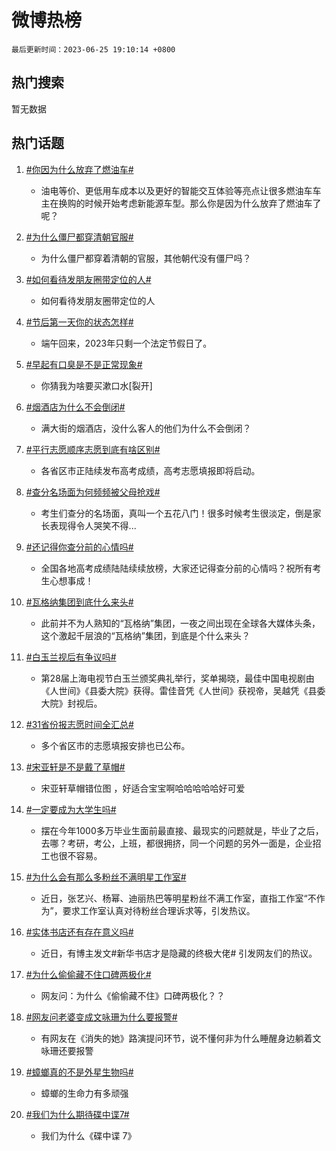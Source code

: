 # 微博热榜

`最后更新时间：2023-06-25 19:10:14 +0800`

## 热门搜索

暂无数据

## 热门话题

1. [#你因为什么放弃了燃油车#](https://m.weibo.cn/search?containerid=231522type%3D1%26t%3D10%26q%3D%23%E4%BD%A0%E5%9B%A0%E4%B8%BA%E4%BB%80%E4%B9%88%E6%94%BE%E5%BC%83%E4%BA%86%E7%87%83%E6%B2%B9%E8%BD%A6%23&stream_entry_id=128&isnewpage=1&extparam=seat%3D1%26cate%3D5004%26dgr%3D0%26unitid%3D1687673801198%26lcate%3D5004%26c_type%3D128%26pos%3D1-0-0%26display_time%3D1687691414%26pre_seqid%3D168769141424492367228&luicode=10000011&lfid=231648_-_4)
    - 油电等价、更低用车成本以及更好的智能交互体验等亮点让很多燃油车车主在换购的时候开始考虑新能源车型。那么你是因为什么放弃了燃油车了呢？

1. [#为什么僵尸都穿清朝官服#](https://m.weibo.cn/search?containerid=231522type%3D1%26t%3D10%26q%3D%23%E4%B8%BA%E4%BB%80%E4%B9%88%E5%83%B5%E5%B0%B8%E9%83%BD%E7%A9%BF%E6%B8%85%E6%9C%9D%E5%AE%98%E6%9C%8D%23&stream_entry_id=128&isnewpage=1&extparam=seat%3D1%26cate%3D5004%26dgr%3D0%26unitid%3D1687676239746%26lcate%3D5004%26c_type%3D128%26pos%3D1-0-1%26display_time%3D1687691414%26pre_seqid%3D168769141424492367228&luicode=10000011&lfid=231648_-_4)
    - 为什么僵尸都穿着清朝的官服，其他朝代没有僵尸吗？

1. [#如何看待发朋友圈带定位的人#](https://m.weibo.cn/search?containerid=231522type%3D1%26t%3D10%26q%3D%23%E5%A6%82%E4%BD%95%E7%9C%8B%E5%BE%85%E5%8F%91%E6%9C%8B%E5%8F%8B%E5%9C%88%E5%B8%A6%E5%AE%9A%E4%BD%8D%E7%9A%84%E4%BA%BA%23&stream_entry_id=128&isnewpage=1&extparam=seat%3D1%26cate%3D5004%26dgr%3D0%26unitid%3D1687659720718%26lcate%3D5004%26c_type%3D128%26pos%3D1-0-2%26display_time%3D1687691414%26pre_seqid%3D168769141424492367228&luicode=10000011&lfid=231648_-_4)
    - 如何看待发朋友圈带定位的人

1. [#节后第一天你的状态怎样#](https://m.weibo.cn/search?containerid=231522type%3D1%26t%3D10%26q%3D%23%E8%8A%82%E5%90%8E%E7%AC%AC%E4%B8%80%E5%A4%A9%E4%BD%A0%E7%9A%84%E7%8A%B6%E6%80%81%E6%80%8E%E6%A0%B7%23&stream_entry_id=128&isnewpage=1&extparam=seat%3D1%26cate%3D5004%26dgr%3D0%26unitid%3D1687657319318%26lcate%3D5004%26c_type%3D128%26pos%3D1-0-3%26display_time%3D1687691414%26pre_seqid%3D168769141424492367228&luicode=10000011&lfid=231648_-_4)
    - 端午回来，2023年只剩一个法定节假日了。

1. [#早起有口臭是不是正常现象#](https://m.weibo.cn/search?containerid=231522type%3D1%26t%3D10%26q%3D%23%E6%97%A9%E8%B5%B7%E6%9C%89%E5%8F%A3%E8%87%AD%E6%98%AF%E4%B8%8D%E6%98%AF%E6%AD%A3%E5%B8%B8%E7%8E%B0%E8%B1%A1%23&stream_entry_id=128&isnewpage=1&extparam=seat%3D1%26cate%3D5004%26dgr%3D0%26unitid%3D1687685865654%26lcate%3D5004%26c_type%3D128%26pos%3D1-0-4%26display_time%3D1687691414%26pre_seqid%3D168769141424492367228&luicode=10000011&lfid=231648_-_4)
    - 你猜我为啥要买漱口水[裂开]

1. [#烟酒店为什么不会倒闭#](https://m.weibo.cn/search?containerid=231522type%3D1%26t%3D10%26q%3D%23%E7%83%9F%E9%85%92%E5%BA%97%E4%B8%BA%E4%BB%80%E4%B9%88%E4%B8%8D%E4%BC%9A%E5%80%92%E9%97%AD%23&stream_entry_id=128&isnewpage=1&extparam=seat%3D1%26cate%3D5004%26dgr%3D0%26unitid%3D1687690041683%26lcate%3D5004%26c_type%3D128%26pos%3D1-0-5%26display_time%3D1687691414%26pre_seqid%3D168769141424492367228&luicode=10000011&lfid=231648_-_4)
    - 满大街的烟酒店，没什么客人的他们为什么不会倒闭？

1. [#平行志愿顺序志愿到底有啥区别#](https://m.weibo.cn/search?containerid=231522type%3D1%26t%3D10%26q%3D%23%E5%B9%B3%E8%A1%8C%E5%BF%97%E6%84%BF%E9%A1%BA%E5%BA%8F%E5%BF%97%E6%84%BF%E5%88%B0%E5%BA%95%E6%9C%89%E5%95%A5%E5%8C%BA%E5%88%AB%23&stream_entry_id=128&isnewpage=1&extparam=seat%3D1%26cate%3D5004%26dgr%3D0%26unitid%3D1687656431627%26lcate%3D5004%26c_type%3D128%26pos%3D1-0-6%26display_time%3D1687691414%26pre_seqid%3D168769141424492367228&luicode=10000011&lfid=231648_-_4)
    - 各省区市正陆续发布高考成绩，高考志愿填报即将启动。

1. [#查分名场面为何频频被父母抢戏#](https://m.weibo.cn/search?containerid=231522type%3D1%26t%3D10%26q%3D%23%E6%9F%A5%E5%88%86%E5%90%8D%E5%9C%BA%E9%9D%A2%E4%B8%BA%E4%BD%95%E9%A2%91%E9%A2%91%E8%A2%AB%E7%88%B6%E6%AF%8D%E6%8A%A2%E6%88%8F%23&stream_entry_id=128&isnewpage=1&extparam=seat%3D1%26cate%3D5004%26dgr%3D0%26unitid%3D1687674423596%26lcate%3D5004%26c_type%3D128%26pos%3D1-0-7%26display_time%3D1687691414%26pre_seqid%3D168769141424492367228&luicode=10000011&lfid=231648_-_4)
    - 考生们查分的名场面，真叫一个五花八门！很多时候考生很淡定，倒是家长表现得令人哭笑不得...

1. [#还记得你查分前的心情吗#](https://m.weibo.cn/search?containerid=231522type%3D1%26t%3D10%26q%3D%23%E8%BF%98%E8%AE%B0%E5%BE%97%E4%BD%A0%E6%9F%A5%E5%88%86%E5%89%8D%E7%9A%84%E5%BF%83%E6%83%85%E5%90%97%23&stream_entry_id=128&isnewpage=1&extparam=seat%3D1%26cate%3D5004%26dgr%3D0%26unitid%3D1687676243902%26lcate%3D5004%26c_type%3D128%26pos%3D1-0-8%26display_time%3D1687691414%26pre_seqid%3D168769141424492367228&luicode=10000011&lfid=231648_-_4)
    - 全国各地高考成绩陆陆续续放榜，大家还记得查分前的心情吗？祝所有考生心想事成！

1. [#瓦格纳集团到底什么来头#](https://m.weibo.cn/search?containerid=231522type%3D1%26t%3D10%26q%3D%23%E7%93%A6%E6%A0%BC%E7%BA%B3%E9%9B%86%E5%9B%A2%E5%88%B0%E5%BA%95%E4%BB%80%E4%B9%88%E6%9D%A5%E5%A4%B4%23&stream_entry_id=128&isnewpage=1&extparam=seat%3D1%26cate%3D5004%26dgr%3D0%26unitid%3D1687648934367%26lcate%3D5004%26c_type%3D128%26pos%3D1-0-9%26display_time%3D1687691414%26pre_seqid%3D168769141424492367228&luicode=10000011&lfid=231648_-_4)
    - 此前并不为人熟知的“瓦格纳”集团，一夜之间出现在全球各大媒体头条，这个激起千层浪的“瓦格纳”集团，到底是个什么来头？

1. [#白玉兰视后有争议吗#](https://m.weibo.cn/search?containerid=231522type%3D1%26t%3D10%26q%3D%23%E7%99%BD%E7%8E%89%E5%85%B0%E8%A7%86%E5%90%8E%E6%9C%89%E4%BA%89%E8%AE%AE%E5%90%97%23&stream_entry_id=128&isnewpage=1&extparam=seat%3D1%26cate%3D5004%26dgr%3D0%26unitid%3D1687562494882%26lcate%3D5004%26c_type%3D128%26pos%3D1-0-10%26display_time%3D1687691414%26pre_seqid%3D168769141424492367228&luicode=10000011&lfid=231648_-_4)
    - 第28届上海电视节白玉兰颁奖典礼举行，奖单揭晓，最佳中国电视剧由《人世间》《县委大院》获得。雷佳音凭《人世间》获视帝，吴越凭《县委大院》封视后。

1. [#31省份报志愿时间全汇总#](https://m.weibo.cn/search?containerid=231522type%3D1%26t%3D10%26q%3D%2331%E7%9C%81%E4%BB%BD%E6%8A%A5%E5%BF%97%E6%84%BF%E6%97%B6%E9%97%B4%E5%85%A8%E6%B1%87%E6%80%BB%23&stream_entry_id=128&isnewpage=1&extparam=seat%3D1%26cate%3D5004%26dgr%3D0%26unitid%3D1687586203224%26lcate%3D5004%26c_type%3D128%26pos%3D1-0-11%26display_time%3D1687691414%26pre_seqid%3D168769141424492367228&luicode=10000011&lfid=231648_-_4)
    - 多个省区市的志愿填报安排也已公布。

1. [#宋亚轩是不是戴了草帽#](https://m.weibo.cn/search?containerid=231522type%3D1%26t%3D10%26q%3D%23%E5%AE%8B%E4%BA%9A%E8%BD%A9%E6%98%AF%E4%B8%8D%E6%98%AF%E6%88%B4%E4%BA%86%E8%8D%89%E5%B8%BD%23&stream_entry_id=128&isnewpage=1&extparam=seat%3D1%26cate%3D5004%26dgr%3D0%26unitid%3D1687671398900%26lcate%3D5004%26c_type%3D128%26pos%3D1-0-12%26display_time%3D1687691414%26pre_seqid%3D168769141424492367228&luicode=10000011&lfid=231648_-_4)
    - 宋亚轩草帽错位图 ​​​，好适合宝宝啊哈哈哈哈哈好可爱 ​

1. [#一定要成为大学生吗#](https://m.weibo.cn/search?containerid=231522type%3D1%26t%3D10%26q%3D%23%E4%B8%80%E5%AE%9A%E8%A6%81%E6%88%90%E4%B8%BA%E5%A4%A7%E5%AD%A6%E7%94%9F%E5%90%97%23&stream_entry_id=128&isnewpage=1&extparam=seat%3D1%26cate%3D5004%26dgr%3D0%26unitid%3D1687663949912%26lcate%3D5004%26c_type%3D128%26pos%3D1-0-13%26display_time%3D1687691414%26pre_seqid%3D168769141424492367228&luicode=10000011&lfid=231648_-_4)
    - 摆在今年1000多万毕业生面前最直接、最现实的问题就是，毕业了之后，去哪？考研，考公，上班，都很拥挤，同一个问题的另外一面是，企业招工也很不容易。

1. [#为什么会有那么多粉丝不满明星工作室#](https://m.weibo.cn/search?containerid=231522type%3D1%26t%3D10%26q%3D%23%E4%B8%BA%E4%BB%80%E4%B9%88%E4%BC%9A%E6%9C%89%E9%82%A3%E4%B9%88%E5%A4%9A%E7%B2%89%E4%B8%9D%E4%B8%8D%E6%BB%A1%E6%98%8E%E6%98%9F%E5%B7%A5%E4%BD%9C%E5%AE%A4%23&stream_entry_id=128&isnewpage=1&extparam=seat%3D1%26cate%3D5004%26dgr%3D0%26unitid%3D1687684623452%26lcate%3D5004%26c_type%3D128%26pos%3D1-0-14%26display_time%3D1687691414%26pre_seqid%3D168769141424492367228&luicode=10000011&lfid=231648_-_4)
    - 近日，张艺兴、杨幂、迪丽热巴等明星粉丝不满工作室，直指工作室“不作为”，要求工作室认真对待粉丝合理诉求等，引发热议。

1. [#实体书店还有存在意义吗#](https://m.weibo.cn/search?containerid=231522type%3D1%26t%3D10%26q%3D%23%E5%AE%9E%E4%BD%93%E4%B9%A6%E5%BA%97%E8%BF%98%E6%9C%89%E5%AD%98%E5%9C%A8%E6%84%8F%E4%B9%89%E5%90%97%23&stream_entry_id=128&isnewpage=1&extparam=seat%3D1%26cate%3D5004%26dgr%3D0%26unitid%3D1687678341617%26lcate%3D5004%26c_type%3D128%26pos%3D1-0-15%26display_time%3D1687691414%26pre_seqid%3D168769141424492367228&luicode=10000011&lfid=231648_-_4)
    - 近日，有博主发文#新华书店才是隐藏的终极大佬# 引发网友们的热议。

1. [#为什么偷偷藏不住口碑两极化#](https://m.weibo.cn/search?containerid=231522type%3D1%26t%3D10%26q%3D%23%E4%B8%BA%E4%BB%80%E4%B9%88%E5%81%B7%E5%81%B7%E8%97%8F%E4%B8%8D%E4%BD%8F%E5%8F%A3%E7%A2%91%E4%B8%A4%E6%9E%81%E5%8C%96%23&stream_entry_id=128&isnewpage=1&extparam=seat%3D1%26cate%3D5004%26dgr%3D0%26unitid%3D1687572989450%26lcate%3D5004%26c_type%3D128%26pos%3D1-0-16%26display_time%3D1687691414%26pre_seqid%3D168769141424492367228&luicode=10000011&lfid=231648_-_4)
    - 网友问：为什么《偷偷藏不住》口碑两极化？？

1. [#网友问老婆变成文咏珊为什么要报警#](https://m.weibo.cn/search?containerid=231522type%3D1%26t%3D10%26q%3D%23%E7%BD%91%E5%8F%8B%E9%97%AE%E8%80%81%E5%A9%86%E5%8F%98%E6%88%90%E6%96%87%E5%92%8F%E7%8F%8A%E4%B8%BA%E4%BB%80%E4%B9%88%E8%A6%81%E6%8A%A5%E8%AD%A6%23&stream_entry_id=128&isnewpage=1&extparam=seat%3D1%26cate%3D5004%26dgr%3D0%26unitid%3D1687591605468%26lcate%3D5004%26c_type%3D128%26pos%3D1-0-17%26display_time%3D1687691414%26pre_seqid%3D168769141424492367228&luicode=10000011&lfid=231648_-_4)
    - 有网友在《消失的她》路演提问环节，说不懂何非为什么睡醒身边躺着文咏珊还要报警

1. [#蟑螂真的不是外星生物吗#](https://m.weibo.cn/search?containerid=231522type%3D1%26t%3D10%26q%3D%23%E8%9F%91%E8%9E%82%E7%9C%9F%E7%9A%84%E4%B8%8D%E6%98%AF%E5%A4%96%E6%98%9F%E7%94%9F%E7%89%A9%E5%90%97%23&stream_entry_id=128&isnewpage=1&extparam=seat%3D1%26cate%3D5004%26dgr%3D0%26unitid%3D1687524433905%26lcate%3D5004%26c_type%3D128%26pos%3D1-0-18%26display_time%3D1687691414%26pre_seqid%3D168769141424492367228&luicode=10000011&lfid=231648_-_4)
    - 蟑螂的生命力有多顽强

1. [#我们为什么期待碟中谍7#](https://m.weibo.cn/search?containerid=231522type%3D1%26t%3D10%26q%3D%23%E6%88%91%E4%BB%AC%E4%B8%BA%E4%BB%80%E4%B9%88%E6%9C%9F%E5%BE%85%E7%A2%9F%E4%B8%AD%E8%B0%8D7%23&stream_entry_id=128&isnewpage=1&extparam=seat%3D1%26cate%3D5004%26dgr%3D0%26unitid%3D1687671419297%26lcate%3D5004%26c_type%3D128%26pos%3D1-0-19%26display_time%3D1687691414%26pre_seqid%3D168769141424492367228&luicode=10000011&lfid=231648_-_4)
    - 我们为什么《碟中谍 7》

